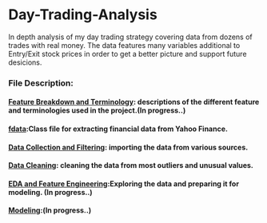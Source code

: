 # Day-Trading-Analysis

In depth analysis of my day trading strategy covering data from dozens of trades with real money. The data features many variables additional to Entry/Exit stock prices in order to get a better picture and support future desicions.


### File Description:


#### [Feature Breakdown and Terminology](https://github.com/zoxfog/Day-Trading-Analysis/blob/main/Feature%20Breakdown%20and%20Terminology.xlsx): descriptions of the different feature and terminologies used in the project.(In progress..)


#### [fdata](https://github.com/zoxfog/Day-Trading-Analysis/blob/main/fdata.py):Class file for extracting financial data from Yahoo Finance. 



#### [Data Collection and Filtering](https://github.com/zoxfog/Day-Trading-Analysis/blob/main/Data_Collection_and_Filtering.ipynb): importing the data from various sources.


#### [Data Cleaning](https://github.com/zoxfog/Day-Trading-Analysis/blob/main/Data_Cleaning.ipynb): cleaning the data from most outliers and unusual values.


#### [EDA and Feature Engineering](https://github.com/zoxfog/Day-Trading-Analysis/blob/main/EDA_and_Feature_Engineering.ipynb):Exploring the data and preparing it for modeling. (In progress..)


#### [Modeling](https://github.com/zoxfog/Day-Trading-Analysis/blob/main/Modeling.ipynb):(In progress..)

